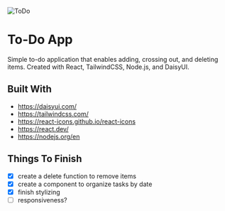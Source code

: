 ![ToDo](https://user-images.githubusercontent.com/96400968/227618469-e347b234-a873-4fc3-9647-cc6070ffc1b3.png)


# To-Do App

Simple to-do application that enables adding, crossing out, and deleting items. Created with React, TailwindCSS, Node.js, and DaisyUI.

## Built With
- https://daisyui.com/
- https://tailwindcss.com/
- https://react-icons.github.io/react-icons
- https://react.dev/
- https://nodejs.org/en

## Things To Finish
- [x] create a delete function to remove items
- [x] create a component to organize tasks by date
- [x] finish stylizing
- [ ] responsiveness?
